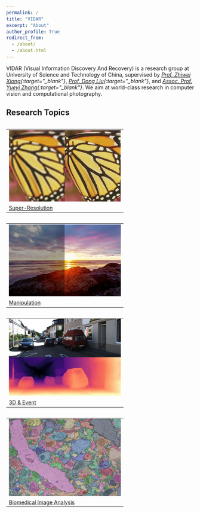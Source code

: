 ```yaml
---
permalink: /
title: "VIDAR"
excerpt: "About"
author_profile: True
redirect_from: 
  - /about/
  - /about.html
---
```


<!-- ## About VIDAR-CID -->

VIDAR (Visual Information Discovery And Recovery) is a research group at University of Science and Technology of China, supervised by *[Prof. Zhiwei Xiong](http://staff.ustc.edu.cn/~zwxiong){:target="_blank"}*, *[Prof. Dong Liu](https://faculty.ustc.edu.cn/dongeliu/){:target="_blank"}*, and *[Assoc. Prof. Yueyi Zhang](https://scholar.google.com/citations?user=LatWlFAAAAAJ&hl=en){:target="_blank"}*. We aim at world-class research in computer vision and computational photography. 



## Research Topics


<div class="row">

<div class="column">
<table class= "table table-responsive">
  <tr>
    <td> <a href="/super-resolution/sr-image.html" id="super-resolution"><img src="/images/topic-sr.jpg"  width="300"></a></td>
   </tr> 
   <tr>
    <td> <a href="/super-resolution/sr-image.html">Super-Resolution</a> </td>
   </tr>
</table>
</div>

<div class="column">
<table class= "table table-responsive">
  <tr>
    <td><a href="/manipulation/editing-generation.html" id="manipulation"><img src="/images/topic-manipulation.jpg"  width="300"></a></td>
   </tr> 
   <tr>
    <td> <a href="/manipulation/editing-generation.html">Manipulation</a> </td>
   </tr>
</table>
</div>

</div>
<div class="row">

<div class="column">
<table class= "table table-responsive">
  <tr>
    <td> <a href="/3D-event/active3d.html" id="3d-event"><img src="/images/topic-depth.jpg"  width="300"></a></td>
   </tr> 
   <tr>
    <td> <a href="/3D-event/active3d.html">3D & Event</a> </td>
   </tr>
</table>
</div>

<div class="column">
<table class= "table table-responsive">
  <tr>
    <td><a href="/biomedical-imaging/segmentation.html" id="biomedical"><img src="/images/topic-biomedical.jpg"  width="300"></a></td>
   </tr> 
   <tr>
    <td> <a href="/biomedical-imaging/segmentation.html">Biomedical Image Analysis</a> </td>
   </tr>
</table>
</div>

</div>
